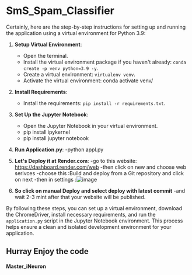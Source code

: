 # SmS_Spam_Classifier

Certainly, here are the step-by-step instructions for setting up and running the application using a virtual environment for Python 3.9:

1. **Setup Virtual Environment**:
   - Open the terminal.
   - Install the virtual environment package if you haven't already: `conda create -p venv python=3.9 -y`.
   - Create a virtual environment: `virtualenv venv`.
   - Activate the virtual environment:
    conda activate venv/


2. **Install Requirements**:
   - Install the requirements: `pip install -r requirements.txt`.

3. **Set Up the Jupyter Notebook**:
   - Open the Jupyter Notebook in your virtual environment.
   - pip install ipykernel
   - pip install jupyter notebook

4. **Run Application.py**:
   -python appl.py

5. **Let's Deploy it at Render.com**:
   -go to this website: https://dashboard.render.com/web
   -then click on new and choose web serivces
   -choose this :Build and deploy from a Git repository and click on next
   -then in settings :![image](https://github.com/MasteriNeuron/Spam-Classifier/assets/127201746/7d0493d1-7e0a-46cb-b15e-e3f45f006d1d)


6. **So click on manual Deploy and select deploy with latest commit**
   -and wait 2-3 mint after that your website will be published.
   

 

By following these steps, you can set up a virtual environment, download the ChromeDriver, install necessary requirements, and run the `application.py` script in the Jupyter Notebook environment. This process helps ensure a clean and isolated development environment for your application.

## Hurray Enjoy the code

#### Master_iNeuron
